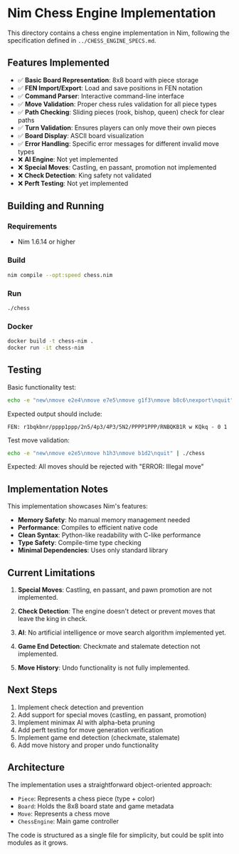 # Nim Chess Engine Implementation

This directory contains a chess engine implementation in Nim, following the specification defined in `../CHESS_ENGINE_SPECS.md`.

## Features Implemented

- ✅ **Basic Board Representation**: 8x8 board with piece storage
- ✅ **FEN Import/Export**: Load and save positions in FEN notation
- ✅ **Command Parser**: Interactive command-line interface
- ✅ **Move Validation**: Proper chess rules validation for all piece types
- ✅ **Path Checking**: Sliding pieces (rook, bishop, queen) check for clear paths
- ✅ **Turn Validation**: Ensures players can only move their own pieces
- ✅ **Board Display**: ASCII board visualization
- ✅ **Error Handling**: Specific error messages for different invalid move types
- ❌ **AI Engine**: Not yet implemented
- ❌ **Special Moves**: Castling, en passant, promotion not implemented
- ❌ **Check Detection**: King safety not validated
- ❌ **Perft Testing**: Not yet implemented

## Building and Running

### Requirements
- Nim 1.6.14 or higher

### Build
```bash
nim compile --opt:speed chess.nim
```

### Run
```bash
./chess
```

### Docker
```bash
docker build -t chess-nim .
docker run -it chess-nim
```

## Testing

Basic functionality test:
```bash
echo -e "new\nmove e2e4\nmove e7e5\nmove g1f3\nmove b8c6\nexport\nquit" | ./chess
```

Expected output should include:
```
FEN: r1bqkbnr/pppp1ppp/2n5/4p3/4P3/5N2/PPPP1PPP/RNBQKB1R w KQkq - 0 1
```

Test move validation:
```bash
echo -e "new\nmove e2e5\nmove h1h3\nmove b1d2\nquit" | ./chess
```

Expected: All moves should be rejected with "ERROR: Illegal move"

## Implementation Notes

This implementation showcases Nim's features:

- **Memory Safety**: No manual memory management needed
- **Performance**: Compiles to efficient native code
- **Clean Syntax**: Python-like readability with C-like performance
- **Type Safety**: Compile-time type checking
- **Minimal Dependencies**: Uses only standard library

## Current Limitations

1. **Special Moves**: Castling, en passant, and pawn promotion are not implemented.

2. **Check Detection**: The engine doesn't detect or prevent moves that leave the king in check.

3. **AI**: No artificial intelligence or move search algorithm implemented yet.

4. **Game End Detection**: Checkmate and stalemate detection not implemented.

5. **Move History**: Undo functionality is not fully implemented.

## Next Steps

1. Implement check detection and prevention
2. Add support for special moves (castling, en passant, promotion)
3. Implement minimax AI with alpha-beta pruning
4. Add perft testing for move generation verification
5. Implement game end detection (checkmate, stalemate)
6. Add move history and proper undo functionality

## Architecture

The implementation uses a straightforward object-oriented approach:

- `Piece`: Represents a chess piece (type + color)
- `Board`: Holds the 8x8 board state and game metadata
- `Move`: Represents a chess move
- `ChessEngine`: Main game controller

The code is structured as a single file for simplicity, but could be split into modules as it grows.